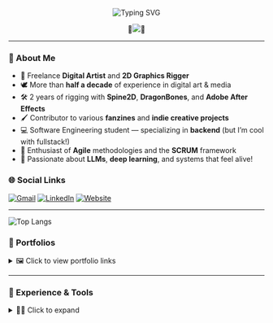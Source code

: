 <p align="center">
  <img src="https://readme-typing-svg.demolab.com?font=Fira+Code&size=24&pause=1000&center=true&vCenter=true&width=435&lines=Hello!%20I'm%20Anton!" alt="Typing SVG" />
</p>

<p align="center">
  🌸<img src="https://img.shields.io/badge/Pronouns-She%2FHer-pink?style=flat-square">🌸
</p>

---



### 🌸 About Me

- 🎨 Freelance **Digital Artist** and **2D Graphics Rigger**
- 🕊️ More than **half a decade** of experience in digital art & media
- 🛠️ 2 years of rigging with **Spine2D**, **DragonBones**, and **Adobe After Effects**
- 🖌️ Contributor to various **fanzines** and **indie creative projects**
- 💻 Software Engineering student — specializing in **backend** (but I’m cool with fullstack!)
- 🧠 Enthusiast of **Agile** methodologies and the **SCRUM** framework
- 🤖 Passionate about **LLMs**, **deep learning**, and systems that feel alive!





### 🌐 Social Links

[![Gmail](https://img.shields.io/badge/Gmail-tonilegayada@gmail.com-D14836?style=flat&logo=gmail&logoColor=white)](mailto:tonilegayada@gmail.com)
[![LinkedIn](https://img.shields.io/badge/LinkedIn-View_Profile-0A66C2?style=flat&logo=linkedin&logoColor=white)](https://www.linkedin.com/in/your-linkedin-handle)
[![Website](https://img.shields.io/badge/Website-Portfolio-24292e?style=flat&logo=githubpages&logoColor=white)](https://your-website-url.com)

---
![Top Langs](https://github-readme-stats.vercel.app/api/top-langs/?username=itsantonle&layout=compact&theme=tokyonight)
### 🧰 Portfolios

<details>
<summary>🖼️ Click to view portfolio links</summary>
<br/>

- 🎨 Art Portfolio: *(WIP)*  
- 🧩 Rigging Portfolio: *(WIP)*  
- 💻 Developer Portfolio: *(WIP)*  

</details>

---

### 🌱 Experience & Tools

<details>
<summary>👩‍💻 Click to expand</summary>
<br/>

#### 🌐 Web Development:
- TypeScript, Java  
- React, Vite, Next.js (with backend emphasis)  
- Prisma ORM, Mongoose, GORM, Hibernate  
- PostgreSQL, MongoDB, and SQL databases  
- Node.js with Express | experience with Spring Boot and Gin  

#### 🖌️ Art & Rigging:
- Advanced use of Clip Studio Paint, Adobe Photoshop  
- 2D Animation in Photoshop, CSP  
- Vector design with Adobe Illustrator  
- Rigging in **DragonBones Pro** and **Spine2D**  

#### 🕹️ Game Development:
- Pygame for early-stage game logic  
- PixiJS, Godot, PhaserJS for web & engine-based games  
- Canvas animation with HTML5  

</details>
